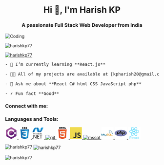 <h1 align="center">Hi 👋, I'm Harish KP</h1>
<h3 align="center">A passionate Full Stack Web Developer from India</h3>
<img align="center" alt="Coding" width="600" src="https://cdn.dribbble.com/users/1059583/screenshots/4171367/coding-freak.gif">

<p align="left"> <img src="https://komarev.com/ghpvc/?username=harishkp77&label=Profile%20views&color=0e75b6&style=flat" alt="harishkp77" /> </p>

<p align="left"> <a href="https://github.com/ryo-ma/github-profile-trophy"><img src="https://github-profile-trophy.vercel.app/?username=harishkp77" alt="harishkp77" /></a> </p>

<pre>
- 🌱 I’m currently learning **React.js**

- 👨‍💻 All of my projects are available at [kpharish20@gmail.com](kpharish20@gmail.com)

- 💬 Ask me about **React C# html CSS JavaScript php**

- ⚡ Fun fact **Good**
</pre>

<h3 align="left">Connect with me:</h3>
<p align="left">
</p>

<h3 align="left">Languages and Tools:</h3>
<p align="left"> <a href="https://www.w3schools.com/cs/" target="_blank" rel="noreferrer"> <img src="https://raw.githubusercontent.com/devicons/devicon/master/icons/csharp/csharp-original.svg" alt="csharp" width="40" height="40"/> </a> <a href="https://www.w3schools.com/css/" target="_blank" rel="noreferrer"> <img src="https://raw.githubusercontent.com/devicons/devicon/master/icons/css3/css3-original-wordmark.svg" alt="css3" width="40" height="40"/> </a> <a href="https://dotnet.microsoft.com/" target="_blank" rel="noreferrer"> <img src="https://raw.githubusercontent.com/devicons/devicon/master/icons/dot-net/dot-net-original-wordmark.svg" alt="dotnet" width="40" height="40"/> </a> <a href="https://git-scm.com/" target="_blank" rel="noreferrer"> <img src="https://www.vectorlogo.zone/logos/git-scm/git-scm-icon.svg" alt="git" width="40" height="40"/> </a> <a href="https://www.w3.org/html/" target="_blank" rel="noreferrer"> <img src="https://raw.githubusercontent.com/devicons/devicon/master/icons/html5/html5-original-wordmark.svg" alt="html5" width="40" height="40"/> </a> <a href="https://developer.mozilla.org/en-US/docs/Web/JavaScript" target="_blank" rel="noreferrer"> <img src="https://raw.githubusercontent.com/devicons/devicon/master/icons/javascript/javascript-original.svg" alt="javascript" width="40" height="40"/> </a> <a href="https://www.microsoft.com/en-us/sql-server" target="_blank" rel="noreferrer"> <img src="https://www.svgrepo.com/show/303229/microsoft-sql-server-logo.svg" alt="mssql" width="40" height="40"/> </a> <a href="https://www.mysql.com/" target="_blank" rel="noreferrer"> <img src="https://raw.githubusercontent.com/devicons/devicon/master/icons/mysql/mysql-original-wordmark.svg" alt="mysql" width="40" height="40"/> </a> <a href="https://www.php.net" target="_blank" rel="noreferrer"> <img src="https://raw.githubusercontent.com/devicons/devicon/master/icons/php/php-original.svg" alt="php" width="40" height="40"/> </a> <a href="https://reactjs.org/" target="_blank" rel="noreferrer"> <img src="https://raw.githubusercontent.com/devicons/devicon/master/icons/react/react-original-wordmark.svg" alt="react" width="40" height="40"/> </a> </p>

<p><img align="left" src="https://github-readme-stats.vercel.app/api/top-langs?username=harishkp77&show_icons=true&locale=en&layout=compact" alt="harishkp77" /></p>

<p>&nbsp;<img align="center" src="https://github-readme-stats.vercel.app/api?username=harishkp77&show_icons=true&locale=en" alt="harishkp77" /></p>

<p><img align="center" src="https://github-readme-streak-stats.herokuapp.com/?user=harishkp77&" alt="harishkp77" /></p>
